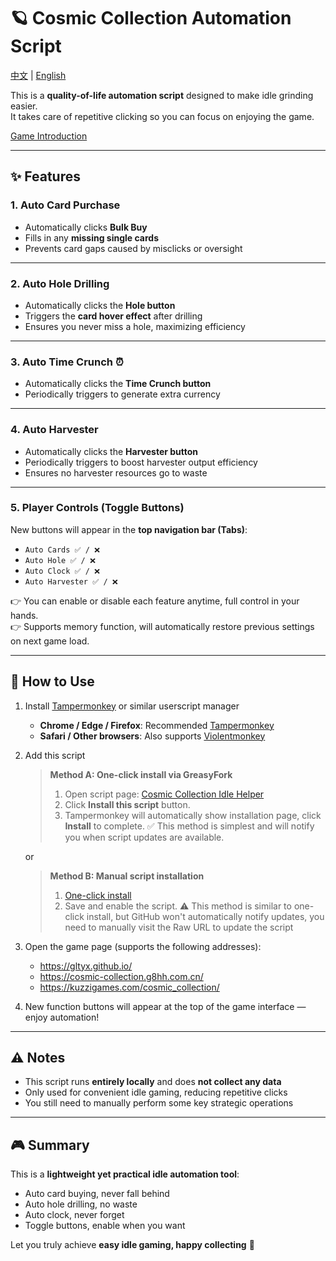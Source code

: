 # 🪐 Cosmic Collection Automation Script  

[中文](README.md) | [English](README_en.md)

This is a **quality-of-life automation script** designed to make idle grinding easier.  
It takes care of repetitive clicking so you can focus on enjoying the game.  

[Game Introduction](https://www.gityx.com/g8hh/hanhuazhong/1079.html)

---

## ✨ Features  

### 1. Auto Card Purchase  

- Automatically clicks **Bulk Buy**  
- Fills in any **missing single cards**  
- Prevents card gaps caused by misclicks or oversight  

---

### 2. Auto Hole Drilling  

- Automatically clicks the **Hole button**  
- Triggers the **card hover effect** after drilling  
- Ensures you never miss a hole, maximizing efficiency  

---

### 3. Auto Time Crunch ⏰  

- Automatically clicks the **Time Crunch button**  
- Periodically triggers to generate extra currency  

---

### 4. Auto Harvester

- Automatically clicks the **Harvester button**
- Periodically triggers to boost harvester output efficiency
- Ensures no harvester resources go to waste

---

### 5. Player Controls (Toggle Buttons)  

New buttons will appear in the **top navigation bar (Tabs)**:  

- `Auto Cards ✅ / ❌`  
- `Auto Hole ✅ / ❌`  
- `Auto Clock ✅ / ❌`  
- `Auto Harvester ✅ / ❌`

👉 You can enable or disable each feature anytime, full control in your hands.  
👉 Supports memory function, will automatically restore previous settings on next game load.

---

## 🚀 How to Use  

1. Install [Tampermonkey](https://www.tampermonkey.net/) or similar userscript manager  

   - **Chrome / Edge / Firefox**: Recommended [Tampermonkey](https://www.tampermonkey.net/)  
   - **Safari / Other browsers**: Also supports [Violentmonkey](https://violentmonkey.github.io/)  

2. Add this script  

   > **Method A: One-click install via GreasyFork**
   >1. Open script page: [Cosmic Collection Idle Helper](https://greasyfork.org/zh-CN/scripts/548118-%E5%AE%87%E5%AE%99%E6%94%B6%E9%9B%86%E6%94%BE%E7%BD%AE-%E5%8A%A9%E6%89%8B)
   >2. Click **Install this script** button.
   >3. Tampermonkey will automatically show installation page, click **Install** to complete.
   > ✅ This method is simplest and will notify you when script updates are available.

   or

   > **Method B: Manual script installation**
   >1. [One-click install](https://github.com/LemonNoCry/games-scripts/raw/refs/heads/main/idle-games/CosmicCollection/CosmicCollectionScript.user.js)
   >2. Save and enable the script.
   > ⚠️ This method is similar to one-click install, but GitHub won't automatically notify updates, you need to manually visit the Raw URL to update the script

3. Open the game page (supports the following addresses):  
   - <https://gltyx.github.io/>  
   - <https://cosmic-collection.g8hh.com.cn/>  
   - <https://kuzzigames.com/cosmic_collection/>  
4. New function buttons will appear at the top of the game interface — enjoy automation!  

---

## ⚠️ Notes  

- This script runs **entirely locally** and does **not collect any data**  
- Only used for convenient idle gaming, reducing repetitive clicks  
- You still need to manually perform some key strategic operations  

---

## 🎮 Summary  

This is a **lightweight yet practical idle automation tool**:  

- Auto card buying, never fall behind  
- Auto hole drilling, no waste  
- Auto clock, never forget  
- Toggle buttons, enable when you want  

Let you truly achieve **easy idle gaming, happy collecting** 🚀
